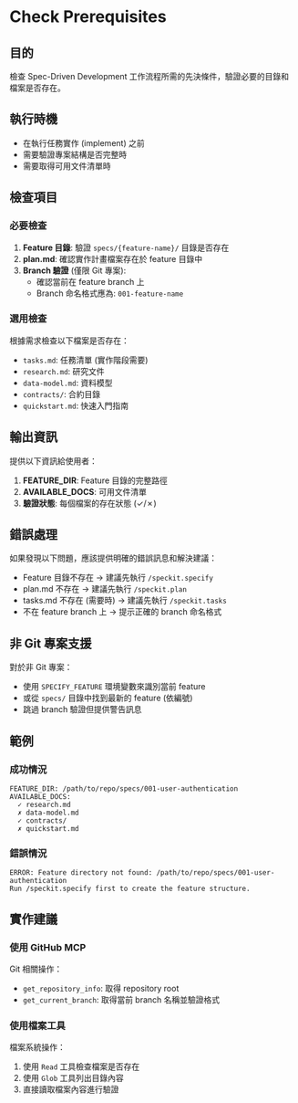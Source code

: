 # Check Prerequisites

## 目的

檢查 Spec-Driven Development 工作流程所需的先決條件，驗證必要的目錄和檔案是否存在。

## 執行時機

- 在執行任務實作 (implement) 之前
- 需要驗證專案結構是否完整時
- 需要取得可用文件清單時

## 檢查項目

### 必要檢查

1. **Feature 目錄**: 驗證 `specs/{feature-name}/` 目錄是否存在
2. **plan.md**: 確認實作計畫檔案存在於 feature 目錄中
3. **Branch 驗證** (僅限 Git 專案):
   - 確認當前在 feature branch 上
   - Branch 命名格式應為: `001-feature-name`

### 選用檢查

根據需求檢查以下檔案是否存在：

- `tasks.md`: 任務清單 (實作階段需要)
- `research.md`: 研究文件
- `data-model.md`: 資料模型
- `contracts/`: 合約目錄
- `quickstart.md`: 快速入門指南

## 輸出資訊

提供以下資訊給使用者：

1. **FEATURE_DIR**: Feature 目錄的完整路徑
2. **AVAILABLE_DOCS**: 可用文件清單
3. **驗證狀態**: 每個檔案的存在狀態 (✓/✗)

## 錯誤處理

如果發現以下問題，應該提供明確的錯誤訊息和解決建議：

- Feature 目錄不存在 → 建議先執行 `/speckit.specify`
- plan.md 不存在 → 建議先執行 `/speckit.plan`
- tasks.md 不存在 (需要時) → 建議先執行 `/speckit.tasks`
- 不在 feature branch 上 → 提示正確的 branch 命名格式

## 非 Git 專案支援

對於非 Git 專案：
- 使用 `SPECIFY_FEATURE` 環境變數來識別當前 feature
- 或從 `specs/` 目錄中找到最新的 feature (依編號)
- 跳過 branch 驗證但提供警告訊息

## 範例

### 成功情況

```
FEATURE_DIR: /path/to/repo/specs/001-user-authentication
AVAILABLE_DOCS:
  ✓ research.md
  ✗ data-model.md
  ✓ contracts/
  ✗ quickstart.md
```

### 錯誤情況

```
ERROR: Feature directory not found: /path/to/repo/specs/001-user-authentication
Run /speckit.specify first to create the feature structure.
```

## 實作建議

### 使用 GitHub MCP

Git 相關操作：
- `get_repository_info`: 取得 repository root
- `get_current_branch`: 取得當前 branch 名稱並驗證格式

### 使用檔案工具

檔案系統操作：
1. 使用 `Read` 工具檢查檔案是否存在
2. 使用 `Glob` 工具列出目錄內容
3. 直接讀取檔案內容進行驗證
